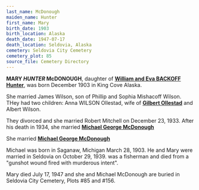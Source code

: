 ```yaml
---
last_name: McDonough
maiden_name: Hunter
first_name: Mary
birth_date: 1903
birth_location: Alaska
death_date: 1947-07-17
death_location: Seldovia, Alaska
cemetery: Seldovia City Cemetery
cemetery_plot: 85
source_file: Cemetery Directory
---
```

**MARY *HUNTER* McDONOUGH**, daughter of [**William and Eva BACKOFF Hunter**](../_families/Hunter_Family.md), was born December 1903  in King Cove Alaska. 

She married James Wilson, son of Phillip and Sophia Mishacoff Wilson. THey had two children: Anna WILSON Ollestad, wife of [**Gilbert Ollestad**](./Ollestad_Gilbert.md) and Albert Wilson. 

They divorced and she married Robert Mitchell on December 23, 1933. After his death in 1934, she married [**Michael George McDonough**](./McDonough_Michael_George.md)

  

She married [**Michael George McDonough**](./McDonough_Michael_George.md)

Michael was born in Saganaw, Michigan March 28, 1903. He and Mary were married in Seldovia on October 29, 1939. was a fisherman and died from a "gunshot wound fired with murderous intent".

Mary died July 17, 1947 and she and Michael McDonough are buried in Seldovia City Cemetery, Plots #85 and \#156.

